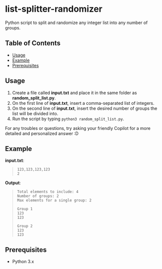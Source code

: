 # list-splitter-randomizer
Python script to split and randomize any integer list into any number of groups.

## Table of Contents
- [Usage](#usage)
- [Example](#example)
- [Prerequisites](#prerequisites)

## Usage
1. Create a file called **input.txt** and place it in the same folder as **random_split_list.py**.
2. On the first line of **input.txt**, insert a comma-separated list of integers.
3. On the second line of **input.txt**, insert the desired number of groups the list will be divided into.
4. Run the script by typing `python3 random_split_list.py`.

For any troubles or questions, try asking your friendly Copilot for a more detailed and personalized answer :D

## Example
**input.txt**:

> ```
> 123,123,123,123
> 2
> ```

**Output**:

> ```
> Total elements to include: 4
> Number of groups: 2
> Max elements for a single group: 2
>
> Group 1
> 123
> 123
>
> Group 2
> 123
> 123
> ```

## Prerequisites
- Python 3.x